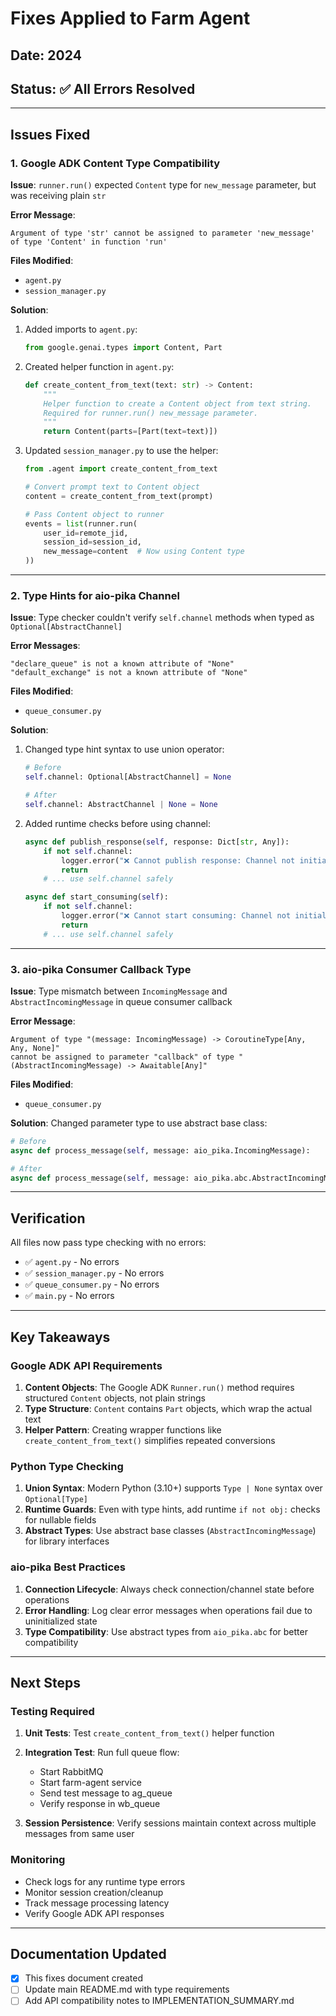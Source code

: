 # Fixes Applied to Farm Agent

## Date: 2024

## Status: ✅ All Errors Resolved

---

## Issues Fixed

### 1. Google ADK Content Type Compatibility

**Issue**: `runner.run()` expected `Content` type for `new_message` parameter, but was receiving plain `str`

**Error Message**:

```
Argument of type 'str' cannot be assigned to parameter 'new_message' of type 'Content' in function 'run'
```

**Files Modified**:

- `agent.py`
- `session_manager.py`

**Solution**:

1. Added imports to `agent.py`:

   ```python
   from google.genai.types import Content, Part
   ```

2. Created helper function in `agent.py`:

   ```python
   def create_content_from_text(text: str) -> Content:
       """
       Helper function to create a Content object from text string.
       Required for runner.run() new_message parameter.
       """
       return Content(parts=[Part(text=text)])
   ```

3. Updated `session_manager.py` to use the helper:

   ```python
   from .agent import create_content_from_text

   # Convert prompt text to Content object
   content = create_content_from_text(prompt)

   # Pass Content object to runner
   events = list(runner.run(
       user_id=remote_jid,
       session_id=session_id,
       new_message=content  # Now using Content type
   ))
   ```

---

### 2. Type Hints for aio-pika Channel

**Issue**: Type checker couldn't verify `self.channel` methods when typed as `Optional[AbstractChannel]`

**Error Messages**:

```
"declare_queue" is not a known attribute of "None"
"default_exchange" is not a known attribute of "None"
```

**Files Modified**:

- `queue_consumer.py`

**Solution**:

1. Changed type hint syntax to use union operator:

   ```python
   # Before
   self.channel: Optional[AbstractChannel] = None

   # After
   self.channel: AbstractChannel | None = None
   ```

2. Added runtime checks before using channel:

   ```python
   async def publish_response(self, response: Dict[str, Any]):
       if not self.channel:
           logger.error("❌ Cannot publish response: Channel not initialized")
           return
       # ... use self.channel safely

   async def start_consuming(self):
       if not self.channel:
           logger.error("❌ Cannot start consuming: Channel not initialized")
           return
       # ... use self.channel safely
   ```

---

### 3. aio-pika Consumer Callback Type

**Issue**: Type mismatch between `IncomingMessage` and `AbstractIncomingMessage` in queue consumer callback

**Error Message**:

```
Argument of type "(message: IncomingMessage) -> CoroutineType[Any, Any, None]"
cannot be assigned to parameter "callback" of type "(AbstractIncomingMessage) -> Awaitable[Any]"
```

**Files Modified**:

- `queue_consumer.py`

**Solution**:
Changed parameter type to use abstract base class:

```python
# Before
async def process_message(self, message: aio_pika.IncomingMessage):

# After
async def process_message(self, message: aio_pika.abc.AbstractIncomingMessage):
```

---

## Verification

All files now pass type checking with no errors:

- ✅ `agent.py` - No errors
- ✅ `session_manager.py` - No errors
- ✅ `queue_consumer.py` - No errors
- ✅ `main.py` - No errors

---

## Key Takeaways

### Google ADK API Requirements

1. **Content Objects**: The Google ADK `Runner.run()` method requires structured `Content` objects, not plain strings
2. **Type Structure**: `Content` contains `Part` objects, which wrap the actual text
3. **Helper Pattern**: Creating wrapper functions like `create_content_from_text()` simplifies repeated conversions

### Python Type Checking

1. **Union Syntax**: Modern Python (3.10+) supports `Type | None` syntax over `Optional[Type]`
2. **Runtime Guards**: Even with type hints, add runtime `if not obj:` checks for nullable fields
3. **Abstract Types**: Use abstract base classes (`AbstractIncomingMessage`) for library interfaces

### aio-pika Best Practices

1. **Connection Lifecycle**: Always check connection/channel state before operations
2. **Error Handling**: Log clear error messages when operations fail due to uninitialized state
3. **Type Compatibility**: Use abstract types from `aio_pika.abc` for better compatibility

---

## Next Steps

### Testing Required

1. **Unit Tests**: Test `create_content_from_text()` helper function
2. **Integration Test**: Run full queue flow:

   - Start RabbitMQ
   - Start farm-agent service
   - Send test message to ag_queue
   - Verify response in wb_queue

3. **Session Persistence**: Verify sessions maintain context across multiple messages from same user

### Monitoring

- Check logs for any runtime type errors
- Monitor session creation/cleanup
- Track message processing latency
- Verify Google ADK API responses

---

## Documentation Updated

- [x] This fixes document created
- [ ] Update main README.md with type requirements
- [ ] Add API compatibility notes to IMPLEMENTATION_SUMMARY.md
